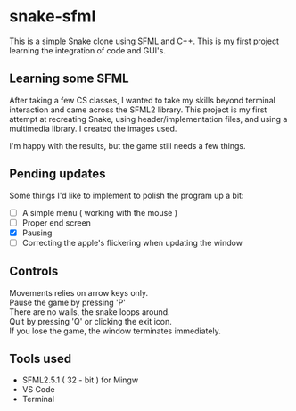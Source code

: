 # snake-sfml
This is a simple Snake clone using SFML and C++. This is my first project learning the integration of code and GUI's.

## Learning some SFML
After taking a few CS classes, I wanted to take my skills beyond terminal interaction and came across the SFML2 library. This project is my first attempt at recreating Snake, using header/implementation files, and using a multimedia library. I created the images used.

I'm happy with the results, but the game still needs a few things.

## Pending updates
Some things I'd like to implement to polish the program up a bit:
- [ ] A simple menu ( working with the mouse )
- [ ] Proper end screen
- [X] Pausing
- [ ] Correcting the apple's flickering when updating the window

## Controls
Movements relies on arrow keys only. <br>
Pause the game by pressing 'P' <br>
There are no walls, the snake loops around. <br>
Quit by pressing 'Q' or clicking the exit icon. <br>
If you lose the game, the window terminates immediately. <br>

## Tools used
- SFML2.5.1 ( 32 - bit ) for Mingw
- VS Code
- Terminal
